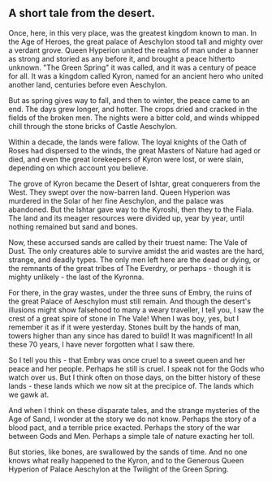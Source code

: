 
## A short tale from the desert.
Once, here, in this very place, was the greatest kingdom known to man.
In the Age of Heroes, the great palace of Aeschylon stood tall and mighty over a verdant grove.
Queen Hyperion united the realms of man under a banner as strong and storied as any before it, and brought a peace hitherto unknown.
"The Green Spring" it was called, and it was a century of peace for all.
It was a kingdom called Kyron, named for an ancient hero who united another land, centuries before even Aeschylon.

But as spring gives way to fall, and then to winter, the peace came to an end.
The days grew longer, and hotter. The crops dried and cracked in the fields of the broken men.
The nights were a bitter cold, and winds whipped chill through the stone bricks of Castle Aeschylon.

Within a decade, the lands were fallow.
The loyal knights of the Oath of Roses had dispersed to the winds, the great Masters of Nature had aged or died,
and even the great lorekeepers of Kyron were lost, or were slain, depending on which account you believe.

The grove of Kyron became the Desert of Ishtar, great conquerers from the West. They swept over the now-barren land.
Queen Hyperion was murdered in the Solar of her fine Aeschylon, and the palace was abandoned.
But the Ishtar gave way to the Kyroshi, then they to the Fiala.
The land and its meager resources were divided up, year by year, until nothing remained but sand and bones.

Now, these accursed sands are called by their truest name: The Vale of Dust.
The only creatures able to survive amidst the arid wastes are the hard, strange, and deadly types.
The only men left here are the dead or dying, or the remnants of the great tribes of The Everdry,
or perhaps - though it is mighty unlikely - the last of the Kyronna.

For there, in the gray wastes, under the three suns of Embry, the ruins of the great Palace of Aeschylon must still remain.
And though the desert's illusions might show falsehood to many a weary traveller,
I tell you, I saw the crest of a great spire of stone in The Vale!
When I was boy, yes, but I remember it as if it were yesterday.
Stones built by the hands of man, towers higher than any since has dared to build!
It was magnificent! In all these 70 years, I have never forgotten what I saw there.

So I tell you this - that Embry was once cruel to a sweet queen and her peace and her people.
Perhaps he still is cruel. I speak not for the Gods who watch over us.
But I think often on those days, on the bitter history of these lands - these lands which we now sit at the precipice of.
The lands which we gawk at.

And when I think on these disparate tales, and the strange mysteries of the Age of Sand, I wonder at the story we do not know.
Perhaps the story of a blood pact, and a terrible price exacted. Perhaps the story of the war between Gods and Men.
Perhaps a simple tale of nature exacting her toll.

But stories, like bones, are swallowed by the sands of time.
And no one knows what really happened to the Kyron, and to the Generous Queen Hyperion of Palace Aeschylon at the Twilight of the Green Spring.

